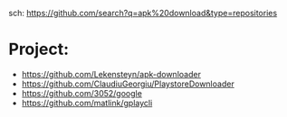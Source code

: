 sch: https://github.com/search?q=apk%20download&type=repositories

# Project:
- https://github.com/Lekensteyn/apk-downloader
- https://github.com/ClaudiuGeorgiu/PlaystoreDownloader
- https://github.com/3052/google
- https://github.com/matlink/gplaycli
